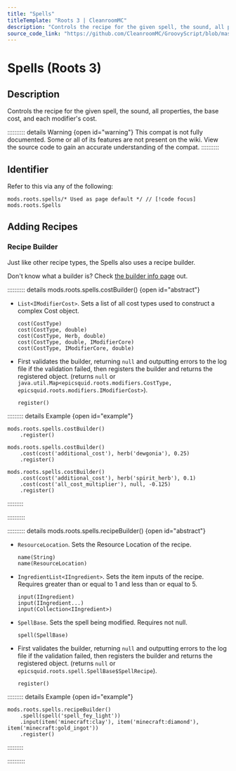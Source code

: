```yaml
---
title: "Spells"
titleTemplate: "Roots 3 | CleanroomMC"
description: "Controls the recipe for the given spell, the sound, all properties, the base cost, and each modifier's cost."
source_code_link: "https://github.com/CleanroomMC/GroovyScript/blob/master/src/main/java/com/cleanroommc/groovyscript/compat/mods/roots/Spells.java"
---
```


# Spells (Roots 3)

## Description

Controls the recipe for the given spell, the sound, all properties, the base cost, and each modifier's cost.

:::::::::: details Warning {open id="warning"}
This compat is not fully documented. Some or all of its features are not present on the wiki. View the source code to gain an accurate understanding of the compat.
::::::::::

## Identifier

Refer to this via any of the following:

```groovy:no-line-numbers {1}
mods.roots.spells/* Used as page default */ // [!code focus]
mods.roots.Spells
```


## Adding Recipes

### Recipe Builder

Just like other recipe types, the Spells also uses a recipe builder.

Don't know what a builder is? Check [the builder info page](../../introduction/builder.md) out.

:::::::::: details mods.roots.spells.costBuilder() {open id="abstract"}
- `List<IModifierCost>`. Sets a list of all cost types used to construct a complex Cost object.

    ```groovy:no-line-numbers
    cost(CostType)
    cost(CostType, double)
    cost(CostType, Herb, double)
    cost(CostType, double, IModifierCore)
    cost(CostType, IModifierCore, double)
    ```

- First validates the builder, returning `null` and outputting errors to the log file if the validation failed, then registers the builder and returns the registered object. (returns `null` or `java.util.Map<epicsquid.roots.modifiers.CostType, epicsquid.roots.modifiers.IModifierCost>`).

    ```groovy:no-line-numbers
    register()
    ```

::::::::: details Example {open id="example"}
```groovy:no-line-numbers
mods.roots.spells.costBuilder()
    .register()

mods.roots.spells.costBuilder()
    .cost(cost('additional_cost'), herb('dewgonia'), 0.25)
    .register()

mods.roots.spells.costBuilder()
    .cost(cost('additional_cost'), herb('spirit_herb'), 0.1)
    .cost(cost('all_cost_multiplier'), null, -0.125)
    .register()
```

:::::::::

::::::::::

:::::::::: details mods.roots.spells.recipeBuilder() {open id="abstract"}
- `ResourceLocation`. Sets the Resource Location of the recipe.

    ```groovy:no-line-numbers
    name(String)
    name(ResourceLocation)
    ```

- `IngredientList<IIngredient>`. Sets the item inputs of the recipe. Requires greater than or equal to 1 and less than or equal to 5.

    ```groovy:no-line-numbers
    input(IIngredient)
    input(IIngredient...)
    input(Collection<IIngredient>)
    ```

- `SpellBase`. Sets the spell being modified. Requires not null.

    ```groovy:no-line-numbers
    spell(SpellBase)
    ```

- First validates the builder, returning `null` and outputting errors to the log file if the validation failed, then registers the builder and returns the registered object. (returns `null` or `epicsquid.roots.spell.SpellBase$SpellRecipe`).

    ```groovy:no-line-numbers
    register()
    ```

::::::::: details Example {open id="example"}
```groovy:no-line-numbers
mods.roots.spells.recipeBuilder()
    .spell(spell('spell_fey_light'))
    .input(item('minecraft:clay'), item('minecraft:diamond'), item('minecraft:gold_ingot'))
    .register()
```

:::::::::

::::::::::
